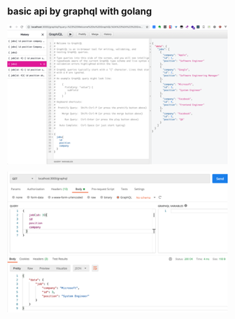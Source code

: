 ## basic api by graphql with golang 

![graphiql](../../assets/01-basic-api-graphiql.png)

![postman-graphql](../../assets/01-basic-api-postman-graphql.png)